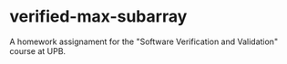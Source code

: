# verified-max-subarray
A homework assignament for the "Software Verification and Validation" course at UPB.
